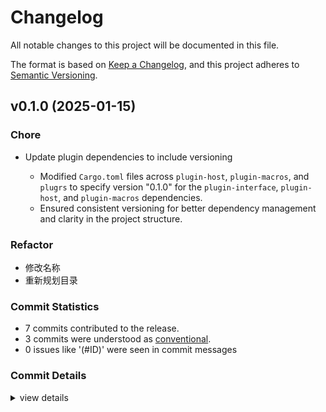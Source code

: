# Changelog

All notable changes to this project will be documented in this file.

The format is based on [Keep a Changelog](https://keepachangelog.com/en/1.0.0/),
and this project adheres to [Semantic Versioning](https://semver.org/spec/v2.0.0.html).

## v0.1.0 (2025-01-15)

### Chore

 - <csr-id-a57279b42ad9c181898cf6a8349b58ec7b431d1c/> Update plugin dependencies to include versioning
   - Modified `Cargo.toml` files across `plugin-host`, `plugin-macros`, and `plugrs` to specify version "0.1.0" for the `plugin-interface`, `plugin-host`, and `plugin-macros` dependencies.
   - Ensured consistent versioning for better dependency management and clarity in the project structure.

### Refactor

 - <csr-id-b7d639fa3d4a8a8761458b2a7a83067b9a20b569/> 修改名称
 - <csr-id-7897d7f830d03cd2fadc5280a578c6297ac10cc9/> 重新规划目录

### Commit Statistics

<csr-read-only-do-not-edit/>

 - 7 commits contributed to the release.
 - 3 commits were understood as [conventional](https://www.conventionalcommits.org).
 - 0 issues like '(#ID)' were seen in commit messages

### Commit Details

<csr-read-only-do-not-edit/>

<details><summary>view details</summary>

 * **Uncategorized**
    - Release plugrs-interface v0.1.0, plugrs-host v0.1.0, plugrs-macros v0.1.0, plugrs v0.1.0 ([`dd4e2ee`](https://github.com/Lydanne/plugrs/commit/dd4e2ee1069363e9a450366b8519a51daec8730e))
    - 修改名称 ([`b7d639f`](https://github.com/Lydanne/plugrs/commit/b7d639fa3d4a8a8761458b2a7a83067b9a20b569))
    - Release plugin-macros v0.1.0 ([`6abe83c`](https://github.com/Lydanne/plugrs/commit/6abe83ca48f43f8c61c78b137a47dad976a26695))
    - Release plugin-interface v0.1.0 ([`b659b5d`](https://github.com/Lydanne/plugrs/commit/b659b5dcdd1b784ee587c348bfd8483cfbb3a2d3))
    - Release plugin-interface v0.1.0 ([`e465916`](https://github.com/Lydanne/plugrs/commit/e465916b491c0c216fa637ec7bc078f9b360038b))
    - Update plugin dependencies to include versioning ([`a57279b`](https://github.com/Lydanne/plugrs/commit/a57279b42ad9c181898cf6a8349b58ec7b431d1c))
    - 重新规划目录 ([`7897d7f`](https://github.com/Lydanne/plugrs/commit/7897d7f830d03cd2fadc5280a578c6297ac10cc9))
</details>

